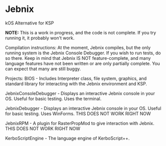 Jebnix
======

kOS Alternative for KSP

**NOTE:** This is a work in progress, and the code is not complete. If you try running it, it probably won't work.

Compilation instructions:
At the moment, Jebnix compiles, but the only running system is the Jebnix Console Debugger. If you wish to run tests,
do so there. Keep in mind that Jebnix IS NOT feature-complete, and many language features have not been written or
are only partially complete. You can expect that many are still buggy.

Projects:
BIOS - Includes Interpreter class, file system, graphics, and standard library for interacting with the Jebnix
environment and KSP.

JebnixConsoleDebugger - Displays an interactive Jebnix console in your OS. Useful for basic testing. Uses the terminal.

JebnixDebugger - Displays an interactive Jebnix console in your OS. Useful for basic testing. Uses WinForms. 
THIS DOES NOT WORK RIGHT NOW

JebnixRPM - A plugin for RasterPropMod to give interaction with Jebnix. THIS DOES NOT WORK RIGHT NOW

KerboScriptEngine - The language engine of KerboScript++.